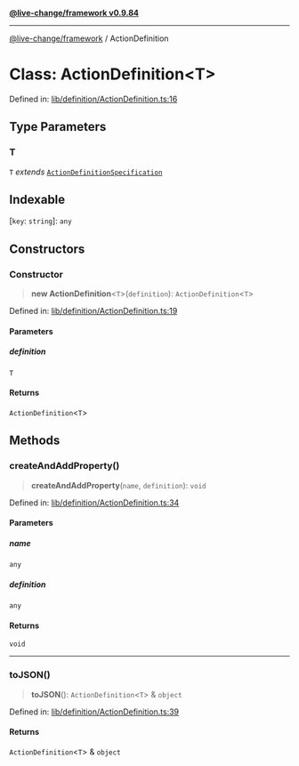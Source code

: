[**@live-change/framework v0.9.84**](../README.md)

***

[@live-change/framework](../README.md) / ActionDefinition

# Class: ActionDefinition\<T\>

Defined in: [lib/definition/ActionDefinition.ts:16](https://github.com/live-change/live-change-stack/blob/master/framework/framework/framework/framework/lib/definition/ActionDefinition.ts#L16)

## Type Parameters

### T

`T` *extends* [`ActionDefinitionSpecification`](../interfaces/ActionDefinitionSpecification.md)

## Indexable

\[`key`: `string`\]: `any`

## Constructors

### Constructor

> **new ActionDefinition**\<`T`\>(`definition`): `ActionDefinition`\<`T`\>

Defined in: [lib/definition/ActionDefinition.ts:19](https://github.com/live-change/live-change-stack/blob/master/framework/framework/framework/framework/lib/definition/ActionDefinition.ts#L19)

#### Parameters

##### definition

`T`

#### Returns

`ActionDefinition`\<`T`\>

## Methods

### createAndAddProperty()

> **createAndAddProperty**(`name`, `definition`): `void`

Defined in: [lib/definition/ActionDefinition.ts:34](https://github.com/live-change/live-change-stack/blob/master/framework/framework/framework/framework/lib/definition/ActionDefinition.ts#L34)

#### Parameters

##### name

`any`

##### definition

`any`

#### Returns

`void`

***

### toJSON()

> **toJSON**(): `ActionDefinition`\<`T`\> & `object`

Defined in: [lib/definition/ActionDefinition.ts:39](https://github.com/live-change/live-change-stack/blob/master/framework/framework/framework/framework/lib/definition/ActionDefinition.ts#L39)

#### Returns

`ActionDefinition`\<`T`\> & `object`
